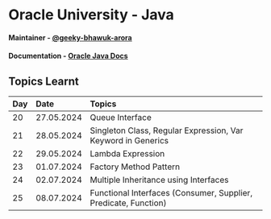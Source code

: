
# Oracle University - Java 

#### Maintainer - [@geeky-bhawuk-arora](https://github.com/geeky-bhawuk-arora/)
#### Documentation - [Oracle Java Docs](https://docs.oracle.com/en/java/javase/11/docs/api/)

## Topics Learnt

| Day | Date     | Topics           |
| :-------- | :------- | :------------------------- |
| 20 | 27.05.2024 | Queue Interface |
| 21 | 28.05.2024 | Singleton Class, Regular Expression, Var Keyword in Generics |
| 22 | 29.05.2024 | Lambda Expression |
| 23 | 01.07.2024 | Factory Method Pattern |
| 24 | 02.07.2024 | Multiple Inheritance using Interfaces |
| 25 | 08.07.2024 | Functional Interfaces (Consumer, Supplier, Predicate, Function) |
 

